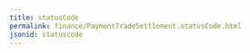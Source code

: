 ```yaml
---
title: statusCode
permalink: finance/PaymentTradeSettlement.statusCode.html
jsonid: statuscode
---
```

